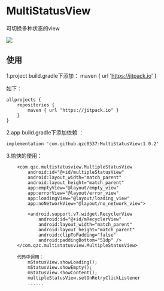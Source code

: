 # MultiStatusView
可切换多种状态的view

[![](https://jitpack.io/v/qzc0537/MultiStatusView.svg)](https://jitpack.io/#qzc0537/MultiStatusView)


使用
--
1.project build.gradle下添加：
maven { url 'https://jitpack.io' }

如下：

```
allprojects {
    repositories {
        maven { url "https://jitpack.io" }
    }
}
```

2.app build.gradle下添加依赖 ：

```
implementation 'com.github.qzc0537:MultiStatusView:1.0.2'
```

3.愉快的使用：
```
    <com.qzc.multistatusview.MultipleStatusView
        android:id="@+id/multipleStatusView"
        android:layout_width="match_parent"
        android:layout_height="match_parent"
        app:emptyView="@layout/empty_view"
        app:errorView="@layout/error_view"
        app:loadingView="@layout/loading_view"
        app:noNetworkView="@layout/no_network_view">

        <android.support.v7.widget.RecyclerView
            android:id="@+id/mRecyclerView"
            android:layout_width="match_parent"
            android:layout_height="match_parent"
            android:clipToPadding="false"
            android:paddingBottom="51dp" />
    </com.qzc.multistatusview.MultipleStatusView>
    
    代码中调用：
        mStatusView.showLoading();
        mStatusView.showEmpty();
        mStatusView.showContent();
        multipleStatusView.setOnRetryClickListener
        ......
